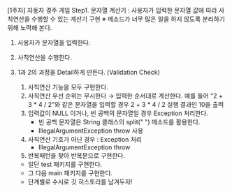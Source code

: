 [1주차] 자동차 경주 게임
Step1. 문자열 계산기
: 사용자가 입력한 문자열 값에 따라 사칙연산을 수행할 수 있는 계산기 구현
※ 메소드가 너무 많은 일을 하지 않도록 분리하기 위해 노력해 본다.

1. 사용자가 문자열을 입력한다.
2. 사칙연산을 수행한다.
3. 1과 2의 과정을 Detail하게 만든다. (Validation Check)
    1) 사칙연산 기능을 모두 구현한다.
    2) 사칙연산 우선 순위는 무시한다 → 입력한 순서대로 계산한다.
    예를 들어 "2 + 3 * 4 / 2"와 같은 문자열을 입력할 경우 2 + 3 * 4 / 2 실행 결과인 10을 출력
    3) 입력값이 NULL 이거나, 빈 공백의 문자열일 경우 Exception 처리한다.
        - 빈 공백 문자열은 String 클래스의 split(" ") 메소드를 활용한다.
        - IllegalArgumentException throw 사용
    4) 사칙연산 기호가 아닌 경우 : Exception 처리
        - IllegalArgumentException throw
    5) 반복패턴을 찾아 반복문으로 구현한다.

    - 일단 test 패키지를 구현한다.
    - 그 다음 main 패키지를 구현한다.
    - 단계별로 수시로 깃 히스토리를 남겨두자!

